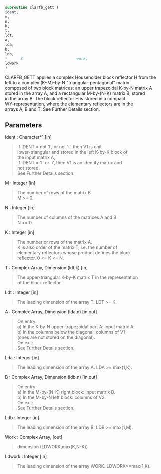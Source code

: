 ```fortran  
subroutine clarfb_gett (  
ident,  
m,  
n,  
k,  
t,  
ldt,  
a,  
lda,  
b,  
ldb,  
*      $                        work,  
ldwork  
)  
```  
  
CLARFB_GETT applies a complex Householder block reflector H from the  
left to a complex (K+M)-by-N  "triangular-pentagonal" matrix  
composed of two block matrices: an upper trapezoidal K-by-N matrix A  
stored in the array A, and a rectangular M-by-(N-K) matrix B, stored  
in the array B. The block reflector H is stored in a compact  
WY-representation, where the elementary reflectors are in the  
arrays A, B and T. See Further Details section.  
  
## Parameters  
Ident : Character*1 [in]  
> If IDENT = not 'I', or not 'i', then V1 is unit  
> lower-triangular and stored in the left K-by-K block of  
> the input matrix A,  
> If IDENT = 'I' or 'i', then  V1 is an identity matrix and  
> not stored.  
> See Further Details section.  
  
M : Integer [in]  
> The number of rows of the matrix B.  
> M >= 0.  
  
N : Integer [in]  
> The number of columns of the matrices A and B.  
> N >= 0.  
  
K : Integer [in]  
> The number or rows of the matrix A.  
> K is also order of the matrix T, i.e. the number of  
> elementary reflectors whose product defines the block  
> reflector. 0 <= K <= N.  
  
T : Complex Array, Dimension (ldt,k) [in]  
> The upper-triangular K-by-K matrix T in the representation  
> of the block reflector.  
  
Ldt : Integer [in]  
> The leading dimension of the array T. LDT >= K.  
  
A : Complex Array, Dimension (lda,n) [in,out]  
> On entry:  
> a) In the K-by-N upper-trapezoidal part A: input matrix A.  
> b) In the columns below the diagonal: columns of V1  
> (ones are not stored on the diagonal).  
> On exit:  
> See Further Details section.  
  
Lda : Integer [in]  
> The leading dimension of the array A. LDA >= max(1,K).  
  
B : Complex Array, Dimension (ldb,n) [in,out]  
> On entry:  
> a) In the M-by-(N-K) right block: input matrix B.  
> b) In the M-by-N left block: columns of V2.  
> On exit:  
> See Further Details section.  
  
Ldb : Integer [in]  
> The leading dimension of the array B. LDB >= max(1,M).  
  
Work : Complex Array, [out]  
> dimension (LDWORK,max(K,N-K))  
  
Ldwork : Integer [in]  
> The leading dimension of the array WORK. LDWORK>=max(1,K).  
  
